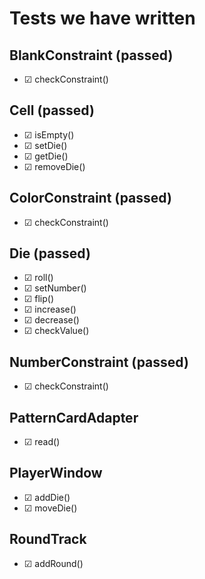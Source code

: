 # Tests we have written

## BlankConstraint (passed)
 - ☑ checkConstraint()

## Cell (passed)
 - ☑ isEmpty()
 - ☑ setDie()
 - ☑ getDie()
 - ☑ removeDie()

## ColorConstraint (passed)
 - ☑ checkConstraint()

## Die (passed)
 - ☑ roll()
 - ☑ setNumber()
 - ☑ flip()
 - ☑ increase()
 - ☑ decrease()
 - ☑ checkValue()

## NumberConstraint (passed)
 - ☑ checkConstraint()

## PatternCardAdapter
 - ☑ read()

## PlayerWindow
 - ☑ addDie()
 - ☑ moveDie()

## RoundTrack
 - ☑ addRound()

